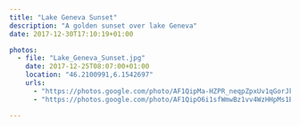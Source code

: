 ```yaml
---
title: "Lake Geneva Sunset"
description: "A golden sunset over lake Geneva"
date: 2017-12-30T17:10:19+01:00

photos:
  - file: "Lake_Geneva_Sunset.jpg"
    date: 2017-12-25T08:07:00+01:00
    location: "46.2100991,6.1542697"
    urls:
      - "https://photos.google.com/photo/AF1QipMa-HZPR_neqpZpxUv1qGorJkzxTZxMWHrZxbSr"
      - "https://photos.google.com/photo/AF1QipO6i1sfWmwBz1vv4WzHHpMs1BKECIHMhhKdOZDV"

---
```


<a href="https://500px.com/photo/300229625/geneva-sunset-by-guy"><span class="fab fa-500px fa-2x"></span></a>

